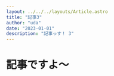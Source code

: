 ```yaml
---
layout: ../../../layouts/Article.astro
title: "記事3"
author: "uda"
date: "2023-01-01"
description: "記事っす！ 3"
---
```

# 記事ですよ〜